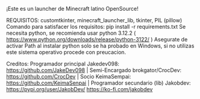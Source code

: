 ﻿﻿¡Este es un launcher de Minecraft latino OpenSource!

REQUISITOS: customtkinter, minecraft_launcher_lib, tkinter, PIL (pillow)
Comando para satisfacer los requisitos:  pip install -r requirements.txt
Se necesita python, se recomienda usar python 3.12.2 ( https://www.python.org/downloads/release/python-3122/ )
Asegurate de activar Path al instalar python
solo se ha probado en Windows, si no utilizas este sistema operativo procede con preucacion.

Creditos:
 Programador principal Jakedev098: https://github.com/JakeDev098 |
 Semi-Encargado brokgator/CrocDev: https://github.com/CrocDev |
 Socio KeimaSempai: https://github.com/KeimaSenpai |
 Programador secundario (lib) Jakobdev: https://pypi.org/user/JakobDev/	https://ko-fi.com/jakobdev
